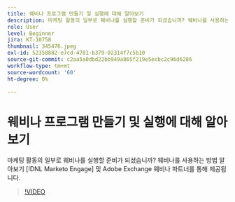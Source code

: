 ```yaml
---
title: 웨비나 프로그램 만들기 및 실행에 대해 알아보기
description: 마케팅 활동의 일부로 웨비나를 실행할 준비가 되셨습니까? 웨비나를 사용하는 방법 알아보기 [!DNL Marketo Engage] 및 Adobe Exchange 웨비나 파트너를 통해 제공됩니다.
role: User
level: Beginner
jira: KT-10758
thumbnail: 345476.jpeg
exl-id: 52358882-e7cd-4781-b379-02314f7c5b10
source-git-commit: c2aa5a0dbd22bb949a865f219e5ecbc2c96d6286
workflow-type: tm+mt
source-wordcount: '60'
ht-degree: 0%

---
```


# 웨비나 프로그램 만들기 및 실행에 대해 알아보기

마케팅 활동의 일부로 웨비나를 실행할 준비가 되셨습니까? 웨비나를 사용하는 방법 알아보기 [!DNL Marketo Engage] 및 Adobe Exchange 웨비나 파트너를 통해 제공됩니다.

>[!VIDEO](https://video.tv.adobe.com/v/345476/?quality=12&learn=on)
